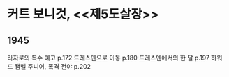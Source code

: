 # 커트 보니것, <<제5도살장>>


## 1945
라자로의 복수 예고 p.172
드레스덴으로 이동 p.180
드레스덴에서의 한 달 p.197
하워드 캠벨 주니어, 폭격 전야 p.202